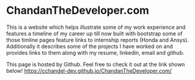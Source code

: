 # ChandanTheDeveloper.com

This is a website which helps illustrate some of my work experience and features a timeline of my career up till now built with bootstrap some of those timline pages feature links to internship reports (Honda and Ansys).
Additionally it describes some of the projects I have worked on and provides links to them along with my resume, linkedin, email and github.


This page is hosted by Github.
Feel free to check it out at the link shown below!
https://cchandel-dev.github.io/ChandanTheDeveloper.com/

